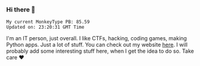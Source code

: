 ### Hi there 👋
<!-- PB START -->
```
My current MonkeyType PB: 85.59
Updated on: 23:20:31 GMT Time
```
<!-- PB END -->
I'm an IT person, just overall. I like CTFs, hacking, coding games, making Python apps. Just a lot of stuff.
You can check out my website [here](https://skill3472.github.io/).
I will probably add some interesting stuff here, when I get the idea to do so. Take care ❤️

